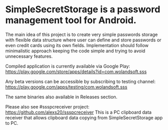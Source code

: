 # SimpleSecretStorage is a password management tool for Android.

The main idea of this project is to create very simple passwords storage with flexible data structure where user can define and store passwords or even credit cards using its own fields. Implementation should follow minimalistic approach keeping the code simple and trying to avoid unnecessary features.

Compiled application is currently available via Google Play: https://play.google.com/store/apps/details?id=com.wolandsoft.sss

Any beta versions can be accessible by subscribing to testing channel: https://play.google.com/apps/testing/com.wolandsoft.sss

The same binaries also available in Releases section.

Please also see #ssspcreceiver project: https://github.com/alexs20/ssspcreceiver
This is a PC clipboard data receiver that allows clipboard data copying from SimpleSecretStorage app to PC.

